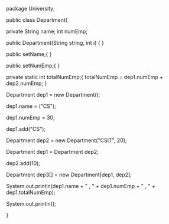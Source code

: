 package University; 

public class Department{

  private String name;
  int numEmp;
  
  puhlic Department(String string, int i) {
  }
 
  public setName;{
  }

  public setNumEmp;{
  }

  private static int totalNumEmp;{
    totalNumEmp = dep1.numEmp + dep2.numEmp;
  }

  Department dep1 = new Department();

  dep1.name = ("CS");

  dep1.numEmp = 30;

  dep1.add("CS");

  Department dep2 = new Department("CSIT", 20);

  Department dep1 = Department dep2;

  dep2.add(10);

  Department dep3[] = new Department[dep1, dep2];

  System.out.println(dep1.name + " , " + dep1.numEmp + " , " + dep1.totalNumEmp);

  System.out.println();

} 
